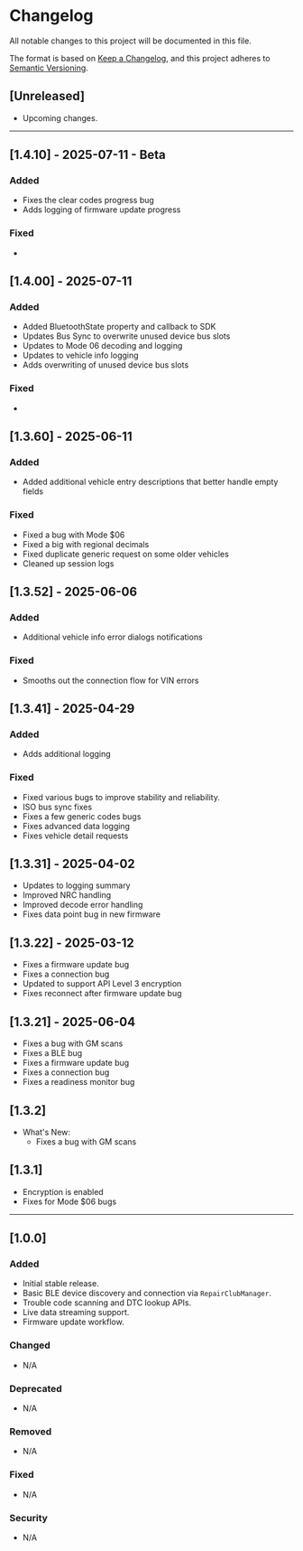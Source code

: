 # Changelog

All notable changes to this project will be documented in this file.

The format is based on [Keep a Changelog](https://keepachangelog.com/en/1.0.0/),
and this project adheres to [Semantic Versioning](https://semver.org/spec/v2.0.0.html).

## [Unreleased]
- Upcoming changes.

---

## [1.4.10] - 2025-07-11 - Beta
### Added
- Fixes the clear codes progress bug
- Adds logging of firmware update progress
### Fixed
- 

## [1.4.00] - 2025-07-11
### Added
- Added BluetoothState property and callback to SDK
- Updates Bus Sync to overwrite unused device bus slots
- Updates to Mode 06 decoding and logging
- Updates to vehicle info logging
- Adds overwriting of unused device bus slots
### Fixed
- 

## [1.3.60] - 2025-06-11
### Added
- Added additional vehicle entry descriptions that better handle empty fields
### Fixed
- Fixed a bug with Mode $06
- Fixed a big with regional decimals
- Fixed duplicate generic request on some older vehicles
- Cleaned up session logs


## [1.3.52] - 2025-06-06
### Added
- Additional vehicle info error dialogs notifications
### Fixed
- Smooths out the connection flow for VIN errors

## [1.3.41] - 2025-04-29
### Added
- Adds additional logging
### Fixed
- Fixed various bugs to improve stability and reliability.
- ISO bus sync fixes
- Fixes a few generic codes bugs
- Fixes advanced data logging
- Fixes vehicle detail requests

## [1.3.31] - 2025-04-02
- Updates to logging summary
- Improved NRC handling
- Improved decode error handling
- Fixes data point bug in new firmware

## [1.3.22] - 2025-03-12
- Fixes a firmware update bug
- Fixes a connection bug
- Updated to support API Level 3 encryption
- Fixes reconnect after firmware update bug

## [1.3.21] - 2025-06-04
- Fixes a bug with GM scans
- Fixes a BLE bug
- Fixes a firmware update bug
- Fixes a connection bug
- Fixes a readiness monitor bug

## [1.3.2]
- What's New:
  - Fixes a bug with GM scans

## [1.3.1]
- Encryption is enabled
- Fixes for Mode $06 bugs


---

## [1.0.0]
### Added
- Initial stable release.
- Basic BLE device discovery and connection via `RepairClubManager`.
- Trouble code scanning and DTC lookup APIs.
- Live data streaming support.
- Firmware update workflow.

### Changed
- N/A

### Deprecated
- N/A

### Removed
- N/A

### Fixed
- N/A

### Security
- N/A
